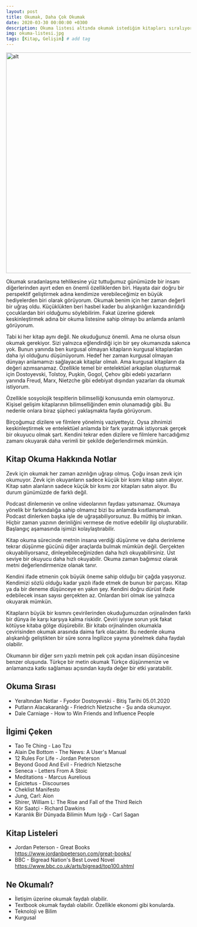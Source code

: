 ```yaml
---
layout: post
title: Okumak, Daha Çok Okumak
date: 2020-03-30 00:00:00 +0300
description: Okuma listesi altında okumak istediğim kitapları sıralıyorum.
img: okuma-listesi.jpg
tags: [Kitap, Gelişim] # add tag
---
```


<img src="https://tozbulut.github.io/assets/img/okuma-listesi.jpg"  width="600" alt="alt">


Okumak sıradanlaşma tehlikesine yüz tuttuğumuz günümüzde bir insanı diğerlerinden ayırt eden en önemli özelliklerden biri. Hayata dair doğru bir perspektif geliştirmek adına kendimize verebileceğimiz en büyük hediyelerden biri olarak görüyorum. Okumak benim için her zaman değerli bir uğraş oldu. Küçüklükten beri hasbel kader bu alışkanlığın kazandırıldığı çocuklardan biri olduğumu söylebilirim. Fakat üzerine giderek keskinleştirmek adına bir okuma listesine sahip olmayı bu anlamda anlamlı görüyorum.

Tabi ki her kitap aynı değil. Ne okuduğunuz önemli. Ama ne olursa olsun okumak gerekiyor. Sizi yalnızca eğlendirdiği için bir şey okumanızda sakınca yok. Bunun yanında ben kurgusal olmayan kitapların kurgusal kitaplardan daha iyi olduğunu düşünüyorum. Hedef her zaman kurgusal olmayan dünyayı anlamamızı sağlayacak kitaplar olmalı. Ama kurgusal kitapların da değeri azımsanamaz. Özellikle temel bir entelektüel arkaplan oluşturmak için Dostoyevski, Tolstoy, Puşkin, Gogol, Çehov gibi edebi yazarların yanında Freud, Marx, Nietzche gibi edebiyat dışından yazarları da okumak istiyorum.

Özellikle sosyolojik tespitlerin bilimselliği konusunda emin olamıyoruz. Kişisel gelişim kitaplarının bilimselliğinden emin olunamadığı gibi. Bu nedenle onlara biraz şüpheci yaklaşmakta fayda görüyorum.

Birçoğumuz dizilere ve filmlere yönelmiş vaziyetteyiz. Oysa zihnimizi keskinleştirmek ve entelektüel anlamda bir fark yaratmak istiyorsak gerçek bir okuyucu olmak şart. Kendini tekrar eden dizilere ve filmlere harcadığımız zamanı okuyarak daha verimli bir şekilde değerlendirmek mümkün.

## Kitap Okuma Hakkında Notlar

Zevk için okumak her zaman azınlığın uğraşı olmuş. Çoğu insan zevk için okumuyor. Zevk için okuyanların sadece küçük bir kısmı kitap satın alıyor. Kitap satın alanların sadece küçük bir kısmı zor kitapları satın alıyor. Bu durum günümüzde de farklı değil.

Podcast dinlemenin ve online videolarının faydası yatsınamaz. Okumaya yönelik bir farkındalığa sahip olmamız bizi bu anlamda kısıtlamamalı. Podcast dinlerken başka işle de uğraşabiliyorsunuz. Bu müthiş bir imkan. Hiçbir zaman yazının derinliğini vermese de motive edebilir ilgi oluşturabilir. Başlangıç aşamasında işimizi kolaylaştırabilir.

Kitap okuma sürecinde metnin insana verdiği düşünme ve daha derinleme tekrar düşünme gücünü diğer araçlarda bulmak mümkün değil. Gerçekten okuyabiliyorsanız, dinleyebileceğinizden daha hızlı okuyabilirsiniz. Üst seviye bir okuyucu daha hızlı okuyabilir. Okuma zaman bağımsız olarak metni değerlendirmenize olanak tanır.

Kendini ifade etmenin çok büyük öneme sahip olduğu bir çağda yaşıyoruz. Kendimizi sözlü olduğu kadar yazılı ifade etmek de bunun bir parçası. Kitap ya da bir deneme düşünceye en yakın şey. Kendini doğru dürüst ifade edebilecek insan sayısı gerçekten az. Onlardan biri olmak ise yalnızca okuyarak mümkün.

Kitapların büyük bir kısmını çevirilerinden okuduğumuzdan orjinalinden farklı bir dünya ile karşı karşıya kalma riskidir. Çeviri iyiyse sorun yok fakat kötüyse kitaba gölge düşürebilir. Bir kitabı orjinalinden okumakla çevirisinden okumak arasında daima fark olacaktır. Bu nedenle okuma alışkanlığı geliştikten bir süre sonra İngilizce yayına yönelmek daha faydalı olabilir.

Okumanın bir diğer sırrı yazılı metnin pek çok açıdan insan düşüncesine benzer oluşunda. Türkçe bir metin okumak Türkçe düşünmenize ve anlamanıza katkı sağlaması açısından kayda değer bir etki yaratabilir.

## Okuma Sırası

* Yeraltından Notlar - Fyodor Dostoyevski -  Bitiş Tarihi 05.01.2020
* Putların Alacakaranlığı - Friedrich Nietzsche - Şu anda okunuyor.
* Dale Carniage - How to Win Friends and Influence People

## İlgimi Çeken

* Tao Te Ching - Lao Tzu
* Alain De Bottom - The News: A User's Manual
* 12 Rules For Life - Jordan Peterson
* Beyond Good And Evil - Friedrich Nietzsche
* Seneca - Letters From A Stoic
* Meditations - Marcus Aurelious
* Epictetus - Discourses
* Cheklist Manifesto
* Jung, Carl: Aion
* Shirer, William L: The Rise and Fall of the Third Reich
* Kör Saatçi - Richard Dawkins
* Karanlık Bir Dünyada Bilimin Mum Işığı - Carl Sagan

## Kitap Listeleri

* Jordan Peterson - Great Books https://www.jordanbpeterson.com/great-books/
* BBC - Bigread Nation's Best Loved Novel https://www.bbc.co.uk/arts/bigread/top100.shtml

## Ne Okumalı?

* İletişim üzerine okumak faydalı olabilir.
* Textbook okumak faydalı olabilir. Özellikle ekonomi gibi konularda.
* Teknoloji ve Bilim
* Kurgusal